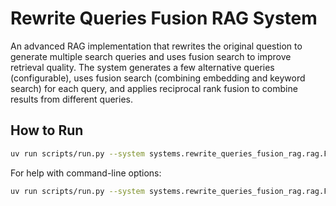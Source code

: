 # Rewrite Queries Fusion RAG System

An advanced RAG implementation that rewrites the original question to generate multiple search queries and uses fusion search to improve retrieval quality. The system generates a few alternative queries (configurable), uses fusion search (combining embedding and keyword search) for each query, and applies reciprocal rank fusion to combine results from different queries.

## How to Run

```bash
uv run scripts/run.py --system systems.rewrite_queries_fusion_rag.rag.FusionRAGSystem --input data/generated_qa_pairs/datamorgana_dataset_20250414_181830.n2.tsv
```

For help with command-line options:

```bash
uv run scripts/run.py --system systems.rewrite_queries_fusion_rag.rag.FusionRAGSystem --help
```
